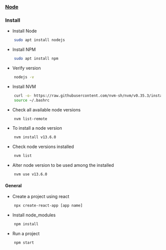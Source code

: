 ### [Node](https://nodejs.org/en/)

### Install
- Install Node
````bash
    sudo apt install nodejs
````
- Install NPM
````bash
    sudo apt install npm
````
- Verify version
````bash
    nodejs -v
````
- Install NVM
````bash
    curl -o- https://raw.githubusercontent.com/nvm-sh/nvm/v0.35.3/install.sh
    source ~/.bashrc
````
- Check all available node versions
````bash
    nvm list-remote
````
- To install a node version
````bash
    nvm install v13.6.0
````
- Check node versions installed
````bash
    nvm list
````
- Alter node version to be used among the installed
````bash
    nvm use v13.6.0
````

#### General
- Create a project using react
````bash
    npx create-react-app [app name]
````
- Install node_modules
````bash
    npm install
````
- Run a project
````bash
    npm start
````
